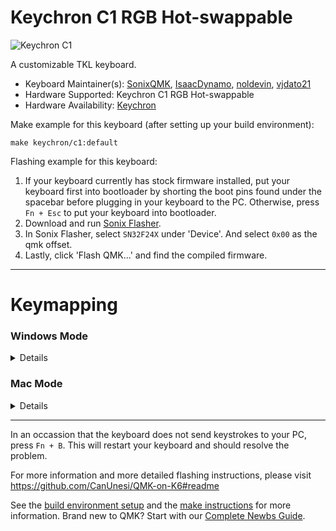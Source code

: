 # Keychron C1 RGB Hot-swappable

![Keychron C1](https://i.imgur.com/oB9h56v.png)

A customizable TKL keyboard.

* Keyboard Maintainer(s): [SonixQMK](https://github.com/SonixQMK), [IsaacDynamo](https://github.com/IsaacDynamo), [noldevin](https://github.com/noldevin), [vjdato21](https://github.com/vjdato21)
* Hardware Supported: Keychron C1 RGB Hot-swappable
* Hardware Availability: [Keychron](https://www.keychron.com/products/keychron-c1-wired-mechanical-keyboard)

Make example for this keyboard (after setting up your build environment):

    make keychron/c1:default
Flashing example for this keyboard:
1. If your keyboard currently has stock firmware installed, put your keyboard first into bootloader by shorting the boot pins found under the spacebar before plugging in your keyboard to the PC. Otherwise, press `Fn + Esc` to put your keyboard into bootloader.
1. Download and run [Sonix Flasher](https://github.com/SonixQMK/sonix-flasher/releases/tag/v0.2.1).
1. In Sonix Flasher, select `SN32F24X` under 'Device'. And select `0x00` as the qmk offset.
1. Lastly, click 'Flash QMK...' and find the compiled firmware.

* * *
# Keymapping
### Windows Mode
<details>

Without Fn | With Fn
---------- | -------
F1 | Decrease PC Brightness
F2 | Increase PC Brightness
F3 | Task View
F4 | File Explorer
F5 | Decrease KB Brightness
F6 | Increase KB Brightness
F7 | Previous Track
F8 | Play/Pause Track
F9 | Next Track
F10 | Mute
F11 | Decrease Volume
F12 | Increase Volume
Print Screen | Snip & Sketch
Cortana | None
Change RGB | Toggle RGB
↑ | Increase RGB Hue
← | Decrease RGB Saturation
↓ | Decrease RGB Hue
→ | Increase RGB Saturation

</details>

### Mac Mode
<details>

Without Fn | With Fn
---------- | -------
F1 | Decrease PC Brightness
F2 | Increase PC Brightness
F3 | Mission Control
F4 | Finder
F5 | Decrease KB Brightness
F6 | Increase KB Brightness
F7 | Previous Track
F8 | Play/Pause Track
F9 | Next Track
F10 | Mute
F11 | Decrease Volume
F12 | Increase Volume
Take a screenshot (whole screen) | Take a screenshot (specific area)
[Siri (hold down)](#Siri) | None
Change RGB | Toggle RGB
↑ | Increase RGB Hue
← | Decrease RGB Saturation
↓ | Decrease RGB Hue
→ | Increase RGB Saturation

<div id="Siri"></div>

## Enabling Siri Hotkey in MacOS
To enable dedicated Siri button on your keyboard, please follow the steps on this website: <br>
[How to use Siri on your Mac computer to search the web, play music, and more](https://www.businessinsider.com/how-to-use-siri-on-mac)
</details>

* * *
In an occassion that the keyboard does not send keystrokes to your PC, press `Fn + B`. This will restart your keyboard and should resolve the problem.

For more information and more detailed flashing instructions, please visit https://github.com/CanUnesi/QMK-on-K6#readme

See the [build environment setup](https://docs.qmk.fm/#/getting_started_build_tools) and the [make instructions](https://docs.qmk.fm/#/getting_started_make_guide) for more information. Brand new to QMK? Start with our [Complete Newbs Guide](https://docs.qmk.fm/#/newbs).
